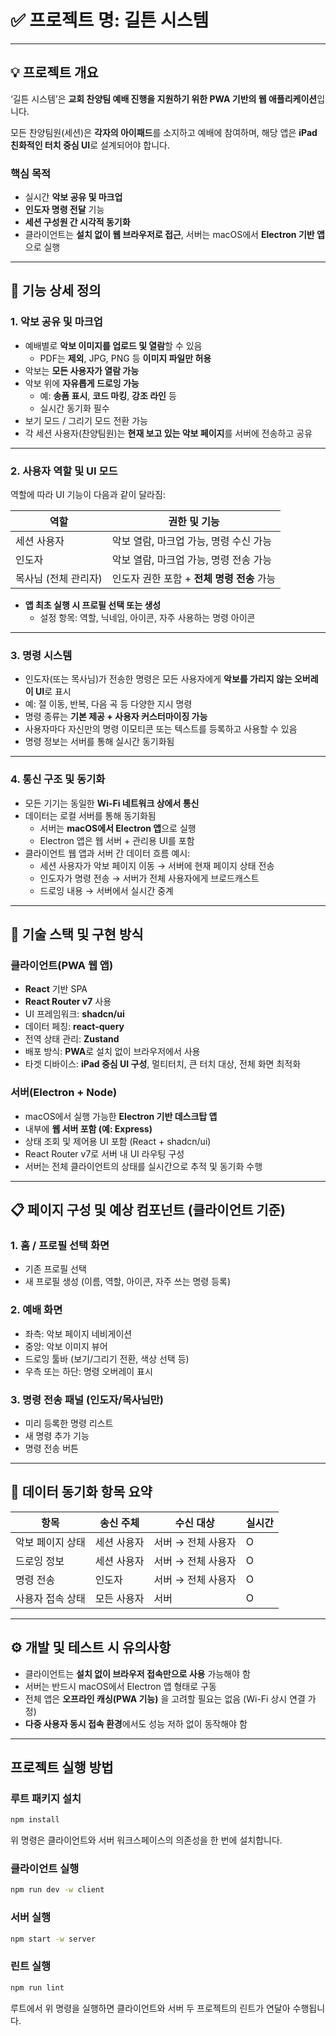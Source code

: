 # **✅ 프로젝트 명: 길튼 시스템**

---

## **💡 프로젝트 개요**

‘길튼 시스템’은 **교회 찬양팀 예배 진행을 지원하기 위한 PWA 기반의 웹 애플리케이션**입니다.

모든 찬양팀원(세션)은 **각자의 아이패드**를 소지하고 예배에 참여하며, 해당 앱은 **iPad 친화적인 터치 중심 UI**로 설계되어야 합니다.

### **핵심 목적**

- 실시간 **악보 공유 및 마크업**
- **인도자 명령 전달** 기능
- **세션 구성원 간 시각적 동기화**
- 클라이언트는 **설치 없이 웹 브라우저로 접근**, 서버는 macOS에서 **Electron 기반 앱**으로 실행

---

## **🧩 기능 상세 정의**

### **1. 악보 공유 및 마크업**

- 예배별로 **악보 이미지를 업로드 및 열람**할 수 있음
  - PDF는 **제외**, JPG, PNG 등 **이미지 파일만 허용**
- 악보는 **모든 사용자가 열람 가능**
- 악보 위에 **자유롭게 드로잉 가능**
  - 예: **송폼 표시**, **코드 마킹**, **강조 라인** 등
  - 실시간 동기화 필수
- 보기 모드 / 그리기 모드 전환 가능
- 각 세션 사용자(찬양팀원)는 **현재 보고 있는 악보 페이지**를 서버에 전송하고 공유

---

### **2. 사용자 역할 및 UI 모드**

역할에 따라 UI 기능이 다음과 같이 달라짐:

| **역할**             | **권한 및 기능**                           |
| -------------------- | ------------------------------------------ |
| 세션 사용자          | 악보 열람, 마크업 가능, 명령 수신 가능     |
| 인도자               | 악보 열람, 마크업 가능, 명령 전송 가능     |
| 목사님 (전체 관리자) | 인도자 권한 포함 + **전체 명령 전송** 가능 |

- **앱 최초 실행 시 프로필 선택 또는 생성**
  - 설정 항목: 역할, 닉네임, 아이콘, 자주 사용하는 명령 아이콘

---

### **3. 명령 시스템**

- 인도자(또는 목사님)가 전송한 명령은 모든 사용자에게 **악보를 가리지 않는 오버레이 UI**로 표시
- 예: 절 이동, 반복, 다음 곡 등 다양한 지시 명령
- 명령 종류는 **기본 제공 + 사용자 커스터마이징 가능**
- 사용자마다 자신만의 명령 이모티콘 또는 텍스트를 등록하고 사용할 수 있음
- 명령 정보는 서버를 통해 실시간 동기화됨

---

### **4. 통신 구조 및 동기화**

- 모든 기기는 동일한 **Wi-Fi 네트워크 상에서 통신**
- 데이터는 로컬 서버를 통해 동기화됨
  - 서버는 **macOS에서 Electron 앱**으로 실행
  - Electron 앱은 웹 서버 + 관리용 UI를 포함
- 클라이언트 웹 앱과 서버 간 데이터 흐름 예시:
  - 세션 사용자가 악보 페이지 이동 → 서버에 현재 페이지 상태 전송
  - 인도자가 명령 전송 → 서버가 전체 사용자에게 브로드캐스트
  - 드로잉 내용 → 서버에서 실시간 중계

---

## **🔧 기술 스택 및 구현 방식**

### **클라이언트(PWA 웹 앱)**

- **React** 기반 SPA
- **React Router v7** 사용
- UI 프레임워크: **shadcn/ui**
- 데이터 페칭: **react-query**
- 전역 상태 관리: **Zustand**
- 배포 방식: **PWA**로 설치 없이 브라우저에서 사용
- 타겟 디바이스: **iPad 중심 UI 구성**, 멀티터치, 큰 터치 대상, 전체 화면 최적화

### **서버(Electron + Node)**

- macOS에서 실행 가능한 **Electron 기반 데스크탑 앱**
- 내부에 **웹 서버 포함 (예: Express)**
- 상태 조회 및 제어용 UI 포함 (React + shadcn/ui)
- React Router v7로 서버 내 UI 라우팅 구성
- 서버는 전체 클라이언트의 상태를 실시간으로 추적 및 동기화 수행

---

## **📋 페이지 구성 및 예상 컴포넌트 (클라이언트 기준)**

### **1. 홈 / 프로필 선택 화면**

- 기존 프로필 선택
- 새 프로필 생성 (이름, 역할, 아이콘, 자주 쓰는 명령 등록)

### **2. 예배 화면**

- 좌측: 악보 페이지 네비게이션
- 중앙: 악보 이미지 뷰어
- 드로잉 툴바 (보기/그리기 전환, 색상 선택 등)
- 우측 또는 하단: 명령 오버레이 표시

### **3. 명령 전송 패널 (인도자/목사님만)**

- 미리 등록한 명령 리스트
- 새 명령 추가 기능
- 명령 전송 버튼

---

## **📡 데이터 동기화 항목 요약**

| **항목**         | **송신 주체** | **수신 대상**      | **실시간** |
| ---------------- | ------------- | ------------------ | ---------- |
| 악보 페이지 상태 | 세션 사용자   | 서버 → 전체 사용자 | O          |
| 드로잉 정보      | 세션 사용자   | 서버 → 전체 사용자 | O          |
| 명령 전송        | 인도자        | 서버 → 전체 사용자 | O          |
| 사용자 접속 상태 | 모든 사용자   | 서버               | O          |

---

## **⚙️ 개발 및 테스트 시 유의사항**

- 클라이언트는 **설치 없이 브라우저 접속만으로 사용** 가능해야 함
- 서버는 반드시 macOS에서 Electron 앱 형태로 구동
- 전체 앱은 **오프라인 캐싱(PWA 기능)** 을 고려할 필요는 없음 (Wi-Fi 상시 연결 가정)
- **다중 사용자 동시 접속 환경**에서도 성능 저하 없이 동작해야 함

---

## 프로젝트 실행 방법

### 루트 패키지 설치

```bash
npm install
```

위 명령은 클라이언트와 서버 워크스페이스의 의존성을 한 번에 설치합니다.

### 클라이언트 실행

```bash
npm run dev -w client
```

### 서버 실행

```bash
npm start -w server
```

### 린트 실행

```bash
npm run lint
```

루트에서 위 명령을 실행하면 클라이언트와 서버 두 프로젝트의 린트가 연달아 수행됩니다.

